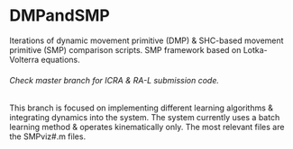 # DMPandSMP
Iterations of dynamic movement primitive (DMP) &amp; SHC-based movement primitive (SMP) comparison scripts. SMP framework based on Lotka-Volterra equations.

###### Check master branch for ICRA & RA-L submission code.
This branch is focused on implementing different learning algorithms & integrating dynamics into the system. The system currently uses a batch learning method & operates kinematically only. The most relevant files are the SMPviz#.m files.
